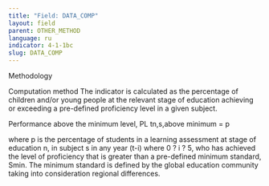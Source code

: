 ```yaml
---
title: "Field: DATA_COMP"
layout: field
parent: OTHER_METHOD
language: ru
indicator: 4-1-1bc
slug: DATA_COMP
---
```

Methodology

Computation method
The indicator is calculated as the percentage of children and/or young people at the relevant stage of education achieving or exceeding a pre-defined proficiency level in a given subject. 

Performance above the minimum level, PL tn,s,above minimum = p

where p is the percentage of students in a learning assessment at stage of education n, in subject s in any year (t-i) where 0 ? i ? 5, who has achieved the level of proficiency that is greater than a pre-defined minimum standard, Smin. The minimum standard is defined by the global education community taking into consideration regional differences.